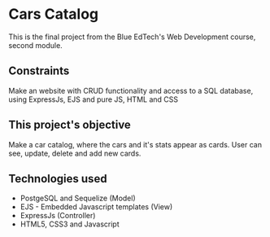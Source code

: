 <h1>Cars Catalog</h1>
<p>This is the final project from the Blue EdTech's Web Development course, second module. </p>
<h2>Constraints</h2>
<p>Make an website with CRUD functionality and access to a SQL database, using ExpressJs, EJS and pure JS, HTML and CSS</p>
<h2>This project's objective</h2>
<p>
  Make a car catalog, where the cars and it's stats appear as cards. User can see, update, delete and add new cards.
</p>
<h2>Technologies used</h2>
<p>
  <ul>
    <li>
      PostgeSQL and Sequelize (Model)
    </li>
    <li>
      EJS - Embedded Javascript templates (View)
    </li>
    <li>
      ExpressJs (Controller)
    </li>
    <li>
      HTML5, CSS3 and Javascript
    </li>
  </ul>
</p>
